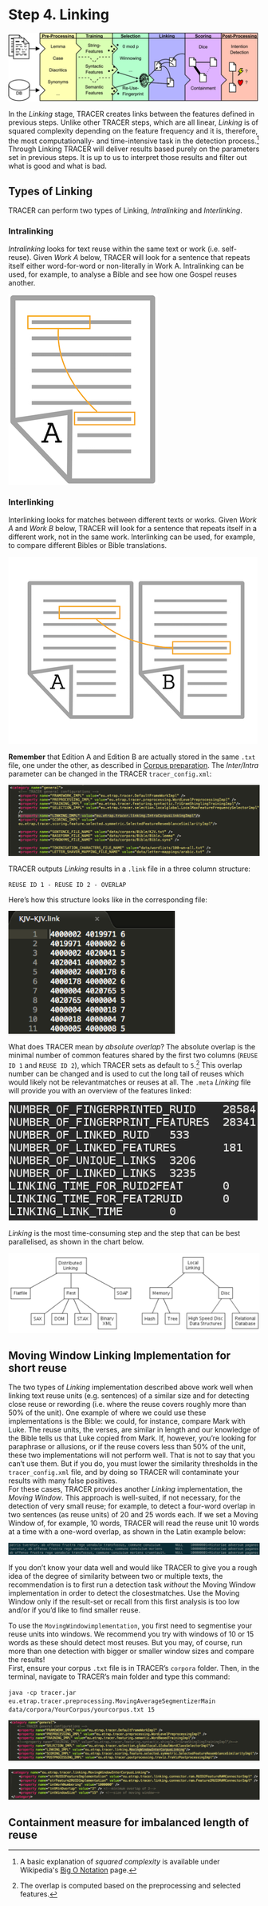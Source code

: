# Step 4. Linking

![](/assets/architecture.png)

In the _Linking_ stage, TRACER creates links between the features defined in previous steps. Unlike other TRACER steps, which are all linear, _Linking_ is of squared complexity depending on the feature frequency and it is, therefore, the most computationally- and time-intensive task in the detection process.[^1] Through Linking TRACER will deliver results based purely on the parameters set in previous steps. It is up to us to interpret those results and filter out what is good and what is bad.

## Types of Linking

TRACER can perform two types of Linking, _Intralinking_ and _Interlinking_.

### Intralinking

_Intralinking_ looks for text reuse within the same text or work \(i.e. self-reuse\). Given _Work A_ below, TRACER will look for a sentence that repeats itself either word-for-word or non-literally in Work A. Intralinking can be used, for example, to analyse a Bible and see how one Gospel reuses another.

![](/assets/intralinking.jpeg)

### Interlinking

Interlinking looks for matches between different texts or works. Given _Work A_ and _Work B_ below, TRACER will look for a sentence that repeats itself in a different work, not in the same work. Interlinking can be used, for example, to compare different Bibles or Bible translations.

![](/assets/interlinking.jpeg)

**Remember** that Edition A and Edition B are actually stored in the same `.txt` file, one under the other, as described in [Corpus preparation](/corpus-preparation.md). The _Inter/Intra_ parameter can be changed in the TRACER `tracer_config.xml`:

![linking](/assets/linking.png "The value of the highlighted property in the TRACER \`tracer\_config.xml\` can be changed to \`InterCorpusLinkingImpl\`, if needed.")

TRACER outputs _Linking_ results in a `.link` file in a three column structure:

`REUSE ID 1 - REUSE ID 2 - OVERLAP`

Here’s how this structure looks like in the corresponding file:

![linking-link](/assets/linking_link.png "The three-column structure in the Linking output file of the King James Version Bible text: \`REUSE ID 1 - REUSE ID 2 - ABSOLUTE OVERLAP\`.")

What does TRACER mean by _absolute overlap_? The absolute overlap is the minimal number of common features shared by the first two columns \(`REUSE ID 1` and `REUSE ID 2`\), which TRACER sets as default to `5`.[^2] This overlap number can be changed and is used to cut the long tail of reuses which would likely not be relevantmatches or reuses at all. The `.meta` _Linking_ file will provide you with an overview of the features linked:

![linking-meta](/assets/linking_meta.png "Overview of Linking results provided by the Linking \`.meta\` file.")

_Linking_ is the most time-consuming step and the step that can be best parallelised, as shown in the chart below.

![linking-chart](/assets/linking_parallel.png "Overview of the Linking step. TRACER mostly deals with Local Linking but, if necessary, can also support Distributed Linking.")

## Moving Window Linking Implementation for short reuse

The two types of _Linking_ implementation described above work well when linking text reuse units \(e.g. sentences\) of a similar size and for detecting close reuse or rewording \(i.e. where the reuse covers roughly more than 50% of the unit\). One example of where we could use these implementations is the Bible: we could, for instance, compare Mark with Luke. The reuse units, the verses, are similar in length and our knowledge of the Bible tells us that Luke copied from Mark. If, however, you’re looking for paraphrase or allusions, or if the reuse covers less than 50% of the unit, these two implementations will not perform well. That is not to say that you can’t use them. But if you do, you must lower the similarity thresholds in the `tracer_config.xml` file, and by doing so TRACER will contaminate your results with many false positives.  
For these cases, TRACER provides another _Linking_ implementation, the _Moving Window_. This approach is well-suited, if not necessary, for the detection of very small reuse; for example, to detect a four-word overlap in two sentences \(as reuse units\) of 20 and 25 words each. If we set a Moving Window of, for example, 10 words, TRACER will read the reuse unit 10 words at a time with a one-word overlap, as shown in the Latin example below:

![moving-window](/assets/moving-window-10.png "The reuse unit 100000801 is divided into 10-word chunks. The first chunk (on the first line) begins with the words PATRIS TUERETUR, AB OFFENSO, the second chunk (on the second line) skips PATRIS and begins with TUERETUR, the third chunk (on the third line) skips PATRIS TUERETUR and begins with AB, and so on and so forth.")

If you don’t know your data well and would like TRACER to give you a rough idea of the degree of similarity between two or multiple texts, the recommendation is to first run a detection task _without_ the Moving Window implementation in order to detect the closestmatches. Use the Moving Window only if the result-set or recall from this first analysis is too low and/or if you’d like to find smaller reuse.

To use the `MovingWindowimplementation`, you first need to segmentise your reuse units into windows. We recommend you try with windows of 10 or 15 words as these should detect most reuses. But you may, of course, run more than one detection with bigger or smaller window sizes and compare the results!  
First, ensure your corpus `.txt` file is in TRACER’s `corpora` folder. Then, in the terminal, navigate to TRACER’s main folder and type this command:

`java -cp tracer.jar eu.etrap.tracer.preprocessing.MovingAverageSegmentizerMain data/corpora/YourCorpus/yourcorpus.txt 15`

![](/assets/moving-window-config.png)

![](/assets/moving-window-size-config.png)

## Containment measure for imbalanced length of reuse

[^1]: A basic explanation of _squared complexity_ is available under Wikipedia's [Big O Notation](https://en.wikipedia.org/wiki/Big_O_notation) page.

[^2]: The overlap is computed based on the preprocessing and selected features.


